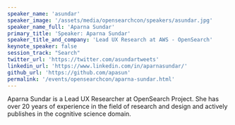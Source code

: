 ```yaml
---
speaker_name: 'asundar'
speaker_image: '/assets/media/opensearchcon/speakers/asundar.jpg'
speaker_name_full: 'Aparna Sundar'
primary_title: 'Speaker: Aparna Sundar'
speaker_title_and_company: 'Lead UX Research at AWS - OpenSearch'
keynote_speaker: false
session_track: "Search"
twitter_url: 'https://twitter.com/asundartweets'
linkedin_url: 'https://www.linkedin.com/in/aparnasundar/'
github_url: 'https://github.com/apasun'
permalink: '/events/opensearchcon/aparna-sundar.html'
---
```


Aparna Sundar is a Lead UX Researcher at OpenSearch Project. She has over 20 years of experience in the field of research and design and actively publishes in the cognitive science domain.

